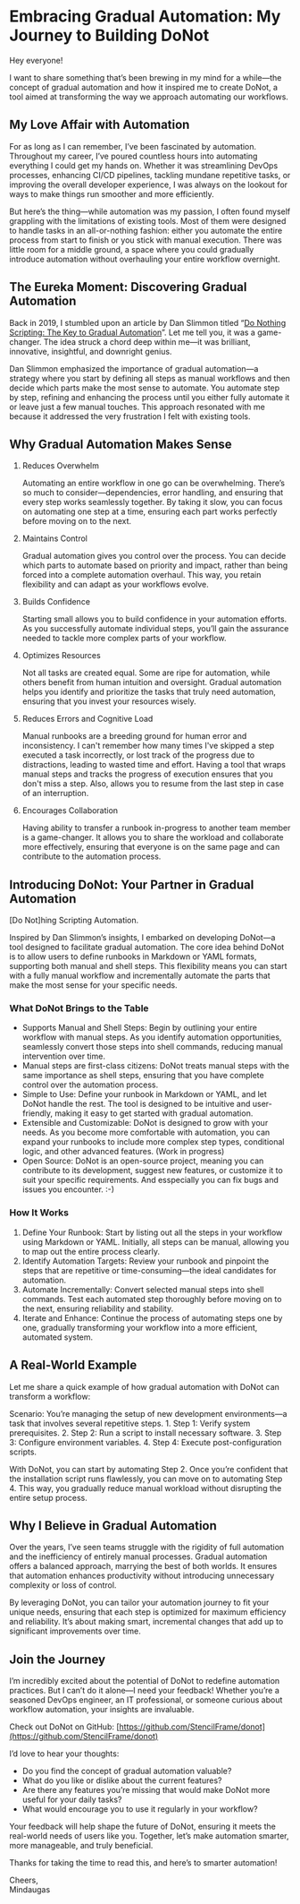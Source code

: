 # Embracing Gradual Automation: My Journey to Building DoNot

Hey everyone!

I want to share something that’s been brewing in my mind for a while—the concept of gradual automation and how it inspired me to create DoNot, a tool aimed at transforming the way we approach automating our workflows.

## My Love Affair with Automation

For as long as I can remember, I’ve been fascinated by automation. Throughout my career, I’ve poured countless hours into automating everything I could get my hands on. Whether it was streamlining DevOps processes, enhancing CI/CD pipelines, tackling mundane repetitive tasks, or improving the overall developer experience, I was always on the lookout for ways to make things run smoother and more efficiently.

But here’s the thing—while automation was my passion, I often found myself grappling with the limitations of existing tools. Most of them were designed to handle tasks in an all-or-nothing fashion: either you automate the entire process from start to finish or you stick with manual execution. There was little room for a middle ground, a space where you could gradually introduce automation without overhauling your entire workflow overnight.

## The Eureka Moment: Discovering Gradual Automation

Back in 2019, I stumbled upon an article by Dan Slimmon titled “[Do Nothing Scripting: The Key to Gradual Automation](https://blog.danslimmon.com/2019/07/15/do-nothing-scripting-the-key-to-gradual-automation)”. Let me tell you, it was a game-changer. The idea struck a chord deep within me—it was brilliant, innovative, insightful, and downright genius.

Dan Slimmon emphasized the importance of gradual automation—a strategy where you start by defining all steps as manual workflows and then decide which parts make the most sense to automate. You automate step by step, refining and enhancing the process until you either fully automate it or leave just a few manual touches. This approach resonated with me because it addressed the very frustration I felt with existing tools.

## Why Gradual Automation Makes Sense

1. Reduces Overwhelm

    Automating an entire workflow in one go can be overwhelming. There’s so much to consider—dependencies, error handling, and ensuring that every step works seamlessly together. By taking it slow, you can focus on automating one step at a time, ensuring each part works perfectly before moving on to the next.

2. Maintains Control

    Gradual automation gives you control over the process. You can decide which parts to automate based on priority and impact, rather than being forced into a complete automation overhaul. This way, you retain flexibility and can adapt as your workflows evolve.

3. Builds Confidence

    Starting small allows you to build confidence in your automation efforts. As you successfully automate individual steps, you’ll gain the assurance needed to tackle more complex parts of your workflow.

4. Optimizes Resources

    Not all tasks are created equal. Some are ripe for automation, while others benefit from human intuition and oversight. Gradual automation helps you identify and prioritize the tasks that truly need automation, ensuring that you invest your resources wisely.

5. Reduces Errors and Cognitive Load

    Manual runbooks are a breeding ground for human error and inconsistency. I can't remember how many times I've skipped a step executed a task incorrectly, or lost track of the progress due to distractions, leading to wasted time and effort. Having a tool that wraps manual steps and tracks the progress of execution ensures that you don't miss a step. Also, allows you to resume from the last step in case of an interruption.

6. Encourages Collaboration

    Having ability to transfer a runbook in-progress to another team member is a game-changer. It allows you to share the workload and collaborate more effectively, ensuring that everyone is on the same page and can contribute to the automation process.

## Introducing DoNot: Your Partner in Gradual Automation

[Do Not]hing Scripting Automation.

Inspired by Dan Slimmon’s insights, I embarked on developing DoNot—a tool designed to facilitate gradual automation. The core idea behind DoNot is to allow users to define runbooks in Markdown or YAML formats, supporting both manual and shell steps. This flexibility means you can start with a fully manual workflow and incrementally automate the parts that make the most sense for your specific needs.

### What DoNot Brings to the Table
* Supports Manual and Shell Steps: Begin by outlining your entire workflow with manual steps. As you identify automation opportunities, seamlessly convert those steps into shell commands, reducing manual intervention over time.
* Manual steps are first-class citizens: DoNot treats manual steps with the same importance as shell steps, ensuring that you have complete control over the automation process.
* Simple to Use: Define your runbook in Markdown or YAML, and let DoNot handle the rest. The tool is designed to be intuitive and user-friendly, making it easy to get started with gradual automation.
* Extensible and Customizable: DoNot is designed to grow with your needs. As you become more comfortable with automation, you can expand your runbooks to include more complex step types, conditional logic, and other advanced features. (Work in progress)
* Open Source: DoNot is an open-source project, meaning you can contribute to its development, suggest new features, or customize it to suit your specific requirements. And esspecially you can fix bugs and issues you encounter. :-)

### How It Works
1.	Define Your Runbook: Start by listing out all the steps in your workflow using Markdown or YAML. Initially, all steps can be manual, allowing you to map out the entire process clearly.
2.	Identify Automation Targets: Review your runbook and pinpoint the steps that are repetitive or time-consuming—the ideal candidates for automation.
3.	Automate Incrementally: Convert selected manual steps into shell commands. Test each automated step thoroughly before moving on to the next, ensuring reliability and stability.
4.	Iterate and Enhance: Continue the process of automating steps one by one, gradually transforming your workflow into a more efficient, automated system.

## A Real-World Example

Let me share a quick example of how gradual automation with DoNot can transform a workflow:

Scenario: You’re managing the setup of new development environments—a task that involves several repetitive steps.
	1.	Step 1: Verify system prerequisites.
	2.	Step 2: Run a script to install necessary software.
	3.	Step 3: Configure environment variables.
	4.	Step 4: Execute post-configuration scripts.

With DoNot, you can start by automating Step 2. Once you’re confident that the installation script runs flawlessly, you can move on to automating Step 4. This way, you gradually reduce manual workload without disrupting the entire setup process.

## Why I Believe in Gradual Automation

Over the years, I’ve seen teams struggle with the rigidity of full automation and the inefficiency of entirely manual processes. Gradual automation offers a balanced approach, marrying the best of both worlds. It ensures that automation enhances productivity without introducing unnecessary complexity or loss of control.

By leveraging DoNot, you can tailor your automation journey to fit your unique needs, ensuring that each step is optimized for maximum efficiency and reliability. It’s about making smart, incremental changes that add up to significant improvements over time.

## Join the Journey

I’m incredibly excited about the potential of DoNot to redefine automation practices. But I can’t do it alone—I need your feedback! Whether you’re a seasoned DevOps engineer, an IT professional, or someone curious about workflow automation, your insights are invaluable.

Check out DoNot on GitHub: [https://github.com/StencilFrame/donot](https://github.com/StencilFrame/donot)

I’d love to hear your thoughts:
* Do you find the concept of gradual automation valuable?
* What do you like or dislike about the current features?
* Are there any features you’re missing that would make DoNot more useful for your daily tasks?
* What would encourage you to use it regularly in your workflow?

Your feedback will help shape the future of DoNot, ensuring it meets the real-world needs of users like you. Together, let’s make automation smarter, more manageable, and truly beneficial.

Thanks for taking the time to read this, and here’s to smarter automation!

Cheers,  
Mindaugas